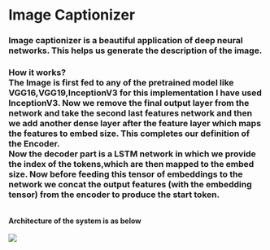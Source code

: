 # Image Captionizer
### Image captionizer is a beautiful application of deep neural networks. This helps us generate the description of the image.<br>

### How it works?<br> The Image is first fed to any of the pretrained model like VGG16,VGG19,InceptionV3 for this implementation I have used InceptionV3. Now we remove the final output layer from the network and take the second last features network and then we add another dense layer after the feature layer which maps the features to embed size. This completes our definition of the Encoder.<br>Now the decoder part is a LSTM network in which we provide the index of the tokens,which are then mapped to the embed size. Now before feeding this tensor of embeddings to the network we concat the output features (with the embedding tensor) from the encoder to produce the start token.
<br/>
<b>
    Architecture of the system is as below<br/>
</br>
<kbd>
<img src = "https://github.com/jenilgandhi2111/DCGAN-MNIST/blob/main/Assets/Diagram.png">
</kbd>